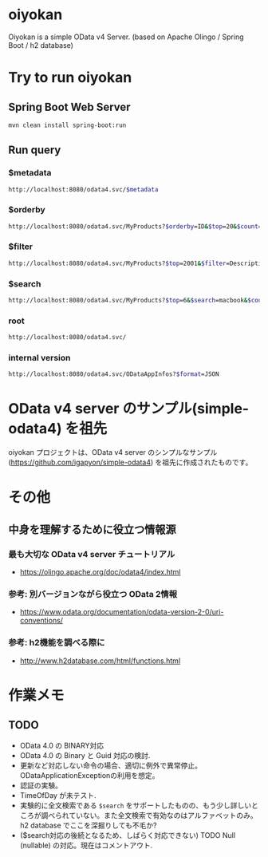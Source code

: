 # oiyokan

Oiyokan is a simple OData v4 Server. (based on Apache Olingo / Spring Boot / h2 database)

# Try to run oiyokan

## Spring Boot Web Server

```sh
mvn clean install spring-boot:run
```

## Run query

### $metadata

```sh
http://localhost:8080/odata4.svc/$metadata
```

### $orderby

```sh
http://localhost:8080/odata4.svc/MyProducts?$orderby=ID&$top=20&$count=true
```

### $filter

```sh
http://localhost:8080/odata4.svc/MyProducts?$top=2001&$filter=Description eq 'MacBook Pro (13-inch, 2020, Thunderbolt 3ポートx 4)' and ID eq 1.0&$count=true&$select=ID,Name
```

### $search

```sh
http://localhost:8080/odata4.svc/MyProducts?$top=6&$search=macbook&$count=true&$select=ID
```

### root

```sh
http://localhost:8080/odata4.svc/
```

### internal version

```sh
http://localhost:8080/odata4.svc/ODataAppInfos?$format=JSON
```

# OData v4 server のサンプル(simple-odata4) を祖先

oiyokan プロジェクトは、OData v4 server のシンプルなサンプル(https://github.com/igapyon/simple-odata4) を祖先に作成されたものです。

# その他

## 中身を理解するために役立つ情報源

### 最も大切な OData v4 server チュートリアル

- https://olingo.apache.org/doc/odata4/index.html

### 参考: 別バージョンながら役立つ OData 2情報

- https://www.odata.org/documentation/odata-version-2-0/uri-conventions/

### 参考: h2機能を調べる際に

- http://www.h2database.com/html/functions.html

# 作業メモ

## TODO

- OData 4.0 の BINARY対応
- OData 4.0 の Binary と Guid 対応の検討.
- 更新など対応しない命令の場合、適切に例外で異常停止。ODataApplicationExceptionの利用を想定。
- 認証の実験。
- TimeOfDay が未テスト.
- 実験的に全文検索である `$search` をサポートしたものの、もう少し詳しいところが調べられていない。また全文検索で有効なのはアルファベットのみ。h2 database でここを深掘りしても不毛か?
- ($search対応の後続となるため、しばらく対応できない) TODO Null (nullable) の対応。現在はコメントアウト.
